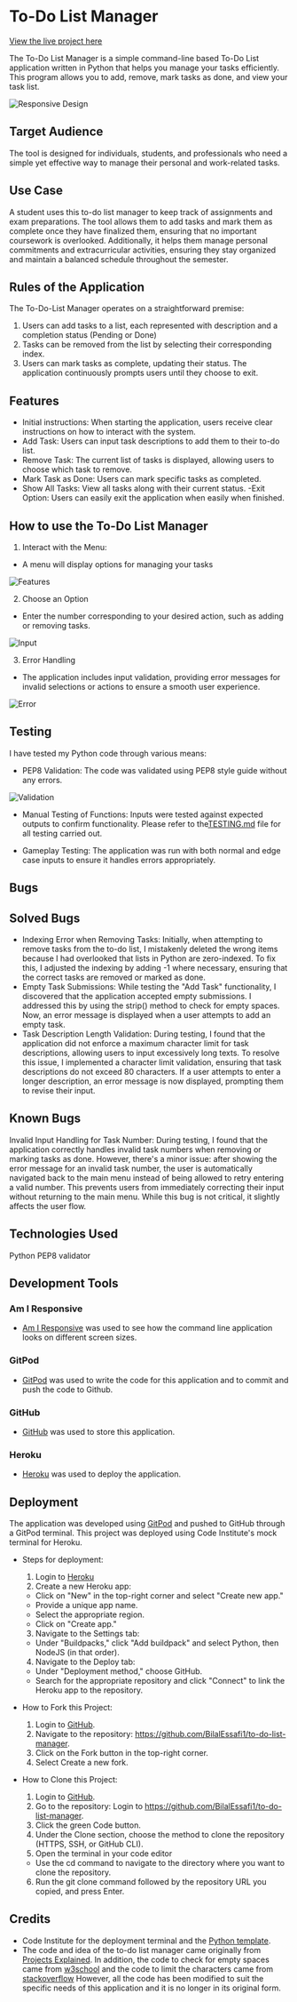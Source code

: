 # To-Do List Manager
[View the live project here](https://to-do-list-manager-8ccfde7e2228.herokuapp.com/)

The To-Do List Manager is a simple command-line based To-Do List application written in Python that helps you manage your tasks efficiently. This program allows you to add, remove, mark tasks as done, and view your task list.

![Responsive Design](images/responsive-design.png)

## Target Audience

The tool is designed for individuals, students, and professionals who need a simple yet effective way to manage their personal and work-related tasks. 

## Use Case
A student uses this to-do list manager to keep track of assignments and exam preparations. The tool allows them to add tasks and mark them as complete once they have finalized them, ensuring that no important coursework is overlooked. Additionally, it helps them manage personal commitments and extracurricular activities, ensuring they stay organized and maintain a balanced schedule throughout the semester.

## Rules of the Application

The To-Do-List Manager operates on a straightforward premise:
1. Users can add tasks to a list, each represented with description and a completion status (Pending or Done)
2. Tasks can be removed from the list by selecting their corresponding index. 
3. Users can mark tasks as complete, updating their status. 
The application continuously prompts users until they choose to exit. 

## Features
- Initial instructions: When starting the application, users receive clear instructions on how to interact with the system.
- Add Task: Users can input task descriptions to add them to their to-do list.
- Remove Task: The current list of tasks is displayed, allowing users to choose which task to remove. 
- Mark Task as Done: Users can mark specific tasks as completed. 
- Show All Tasks: View all tasks along with their current status. 
-Exit Option: Users can easily exit the application when easily when finished. 

## How to use the To-Do List Manager

1. Interact with the Menu:
- A menu will display options for managing your tasks

![Features](images/features.png)

2. Choose an Option
- Enter the number corresponding to your desired action, such as adding or removing tasks. 

![Input](images/add-task.png)

3. Error Handling
- The application includes input validation, providing error messages for invalid selections or actions to ensure a smooth user experience.

![Error](images/error.png)

## Testing

I have tested my Python code through various means:

- PEP8 Validation: The code was validated using PEP8 style guide without any errors. 

![Validation](images/validation.png)

- Manual Testing of Functions: Inputs were tested against expected outputs to confirm functionality. Please refer to the[TESTING.md](TESTING.md) file for all testing carried out. 

- Gameplay Testing: The application was run with both normal and edge case inputs to ensure it handles errors appropriately.

## Bugs
## Solved Bugs

- Indexing Error when Removing Tasks: Initially, when attempting to remove tasks from the to-do list, I mistakenly deleted the wrong items because I had overlooked that lists in Python are zero-indexed. To fix this, I adjusted the indexing by adding -1 where necessary, ensuring that the correct tasks are removed or marked as done.
- Empty Task Submissions: While testing the "Add Task" functionality, I discovered that the application accepted empty submissions. I addressed this by using the strip() method to check for empty spaces. Now, an error message is displayed when a user attempts to add an empty task.
- Task Description Length Validation: During testing, I found that the application did not enforce a maximum character limit for task descriptions, allowing users to input excessively long texts. To resolve this issue, I implemented a character limit validation, ensuring that task descriptions do not exceed 80 characters. If a user attempts to enter a longer description, an error message is now displayed, prompting them to revise their input. 

## Known Bugs
Invalid Input Handling for Task Number: During testing, I found that the application correctly handles invalid task numbers when removing or marking tasks as done. However, there's a minor issue: after showing the error message for an invalid task number, the user is automatically navigated back to the main menu instead of being allowed to retry entering a valid number. This prevents users from immediately correcting their input without returning to the main menu. While this bug is not critical, it slightly affects the user flow.

## Technologies Used
Python
PEP8 validator

## Development Tools
### Am I Responsive
- [Am I Responsive](https://ui.dev/amiresponsive) was used to see how the command line application looks on different screen sizes.
### GitPod
- [GitPod](https://www.gitpod.io/) was used to write the code for this application and to commit and push the code to Github.
### GitHub
- [GitHub](https://github.com/) was used to store this application.
### Heroku
- [Heroku](https://www.heroku.com) was used to deploy the application. 

## Deployment
The application was developed using [GitPod](https://www.gitpod.io/) and pushed to GitHub through a GitPod terminal. This project was deployed using Code Institute's mock terminal for Heroku.

- Steps for deployment:
    1. Login to [Heroku](https://www.heroku.com)
    2. Create a new Heroku app:
    - Click on "New" in the top-right corner and select "Create new app."
    - Provide a unique app name.
    - Select the appropriate region.
    - Click on "Create app."
    3. Navigate to the Settings tab:
    - Under "Buildpacks," click "Add buildpack" and select Python, then NodeJS (in that order).
    4. Navigate to the Deploy tab:
    - Under "Deployment method," choose GitHub.
    - Search for the appropriate repository and click "Connect" to link the Heroku app to the repository.

- How to Fork this Project:
    1. Login to [GitHub](https://github.com/).
    2. Navigate to the repository: https://github.com/BilalEssafi1/to-do-list-manager.
    3. Click on the Fork button in the top-right corner.  
    4. Select Create a new fork.

- How to Clone this Project:
    1. Login to [GitHub](https://github.com/).
    2. Go to the repository: Login to https://github.com/BilalEssafi1/to-do-list-manager.
    3. Click the green Code button.
    4. Under the Clone section, choose the method to clone the repository (HTTPS, SSH, or GitHub CLI).
    5. Open the terminal in your code editor
    - Use the cd command to navigate to the directory where you want to clone the repository.
    6. Run the git clone command followed by the repository URL you copied, and press Enter. 


## Credits
- Code Institute for the deployment terminal and the [Python template](https://github.com/Code-Institute-Org/p3-template).
- The code and idea of the to-do list manager came originally from [Projects Explained](https://www.youtube.com/watch?v=bfHAeWZ7oAY). In addition, the code to check for empty spaces came from [w3school](https://www.w3schools.com/python/ref_string_strip.asp) and the code to limit the characters came from [stackoverflow](https://stackoverflow.com/questions/28465779/how-do-i-limit-the-amount-of-letters-in-a-string)  However, all the code has been modified to suit the specific needs of this application and it is no longer in its original form.

